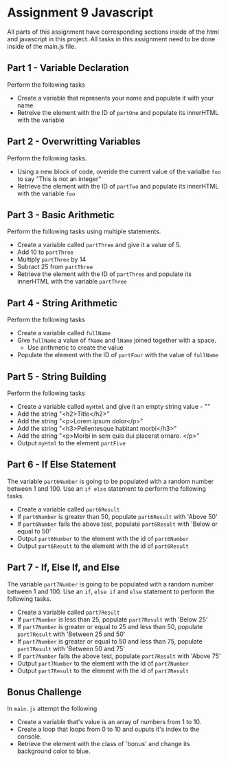 # Assignment 9 Javascript
All parts of this assignment have corresponding sections inside of the html and javascript in this project.  All tasks in this assignment need to be done inside of the main.js file.

## Part 1 - Variable Declaration
Perform the following tasks
- Create a variable that represents your name and populate it with your name.
- Retreive the element with the ID of `partOne` and populate its innerHTML with the variable

## Part 2 - Overwritting Variables
Perform the following tasks.
- Using a new block of code, overide the current value of the varialbe `foo` to say "This is not an integer"
- Retrieve the element with the ID of `partTwo` and populate its  innerHTML with the variable `foo`

## Part 3 - Basic Arithmetic
Perform the following tasks using multiple statements.
- Create a variable called `partThree` and give it a value of 5.
- Add 10 to `partThree`
- Multiply `partThree` by 14
- Subract 25 from `partThree`
- Retrieve the element with the ID of `partThree` and populate its  innerHTML with the variable `partThree`

## Part 4 - String Arithmetic
Perform the following tasks 
- Create a variable called `fullName`
- Give `fullName` a value of `fName` and `lName` joined together with a space.
    - Use arithmetic to create the value 
- Populate the element with the ID of `partFour` with the value of `fullName`

## Part 5 - String Building
Perform the following tasks
- Create a variable called `myHtml` and give it an empty string value - "" 
- Add the string "&lt;h2>Title&lt;/h2>"
- Add the string "&lt;p>Lorem ipsum dolor&lt;/p>"
- Add the string "&lt;h3>Pellentesque habitant morbi&lt;/h3>"
- Add the string "&lt;p>Morbi in sem quis dui placerat ornare. &lt;/p>"
- Output `myHtml` to the element `partFive`

## Part 6 - If Else Statement
The variable `part6Number` is going to be populated with a random number between 1 and 100.  Use an `if else` statement to perform the following tasks. 
- Create a variable called `part6Result`
- If `part6Number` is greater than 50, populate `part6Result` with 'Above 50'
- If `part6Number` fails the above test, populate `part6Result` with 'Below or equal to 50'
- Output `part6Number` to the element with the id of `part6Number`
- Output `part6Result` to the element with the id of `part6Result`

## Part 7 - If, Else If, and Else
The variable `part7Number` is going to be populated with a random number between 1 and 100.  Use an `if`, `else if` and `else` statement to perform the following tasks. 
- Create a variable called `part7Result`
- If `part7Number` is less than 25, populate `part7Result` with 'Below 25'
- If `part7Number` is greater or equal to 25 and less than 50, populate `part7Result` with 'Between 25 and 50'
- If `part7Number` is greater or equal to 50 and less than 75, populate `part7Result` with 'Between 50 and 75'
- If `part7Number` fails the above test, populate `part7Result` with 'Above 75'
- Output `part7Number` to the element with the id of `part7Number`
- Output `part7Result` to the element with the id of `part7Result`

## Bonus Challenge
In `main.js` attempt the following
- Create a variable that's value is an array of numbers from 1 to 10.
- Create a loop that loops from 0 to 10 and ouputs it's index to the console.
- Retrieve the element with the class of 'bonus' and change its background color to blue.